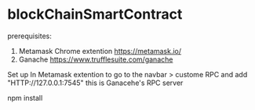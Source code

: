 # blockChainSmartContract

prerequisites: 

1. Metamask Chrome extention  https://metamask.io/
2. Ganache https://www.trufflesuite.com/ganache


Set up 
In Metamask extention to go 
to the navbar > custome RPC and add "HTTP://127.0.0.1:7545" this is Ganacehe's RPC server 


npm install 

